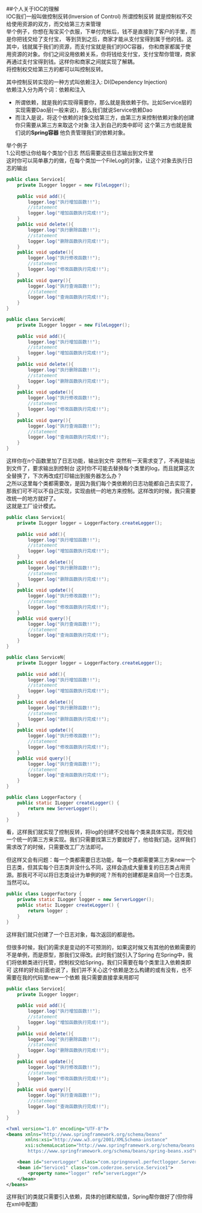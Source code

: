 ##个人关于IOC的理解  
IOC我们一般叫做控制反转(Inversion of Control)
所谓控制反转 就是控制权不交给使用资源的双方，而交给第三方来管理  
举个例子，你想在淘宝买个衣服，下单付完帐后，钱不是直接到了客户的手里，而是你把钱交给了支付宝，
等到货到之后，商家才能从支付宝得到属于他的钱。这其中，钱就属于我们的资源，而支付宝就是我们的IOC容器，
你和商家都属于使用资源的对象。你们之间没用依赖关系，你将钱给支付宝，支付宝帮你管理，商家再通过支付宝得到钱。这样你和商家之间就实现了解耦。  
将控制权交给第三方的都可以叫控制反转。  

其中控制反转实现的一种方式叫依赖注入: DI(Dependency Injection)  
依赖注入分为两个词：依赖和注入  
* 所谓依赖，就是我的实现得需要你，那么就是我依赖于你。比如Service层的实现需要Dao层(一般来说)，那么我们就说Service依赖Dao  
* 而注入是说，将这个依赖的对象交给第三方，由第三方来控制依赖对象的创建 你只需要从第三方来取这个对象 注入到自己的类中即可
这个第三方也就是我们说的**Spring容器** 他负责管理我们的依赖对象。

举个例子  
1.公司想让你给每个类加个日志 然后需要这些日志输出到文件里  
这时你可以简单暴力的做，在每个类加一个FileLog的对象，让这个对象去执行日志的输出
```java
public class Service1{
    private ILogger logger = new FileLogger();
    
    public void add(){
        logger.log("执行增加函数!!");
        //statement
        logger.log("增加函数执行完成!!");
    }
    public void delete(){
        logger.log("执行删除函数!!");
        //statement
        logger.log("删除函数执行完成!!");
    }
    public void update(){
        logger.log("执行修改函数!!");
        //statement
        logger.log("修改函数执行完成!!");
    }
    public void query(){
        logger.log("执行查询函数!!");
        //statement
        logger.log("查询函数执行完成!!");
    }
}
```
```java
public class ServiceN{
    private ILogger logger = new FileLogger();
    
    public void add(){
        logger.log("执行增加函数!!");
        //statement
        logger.log("增加函数执行完成!!");
    }
    public void delete(){
        logger.log("执行删除函数!!");
        //statement
        logger.log("删除函数执行完成!!");
    }
    public void update(){
        logger.log("执行修改函数!!");
        //statement
        logger.log("修改函数执行完成!!");
    }
    public void query(){
        logger.log("执行查询函数!!");
        //statement
        logger.log("查询函数执行完成!!");
    }
}
```
这样你在n个函数里加了日志功能，输出到文件 突然有一天需求变了，不再是输出到文件了，要求输出到控制台
这时你不可能去替换每个类里的log，而且就算这次全替换了，下次再改成打印输出到服务器怎么办？  
之所以这里每个类都需要改，是因为我们每个类依赖的日志功能都自己去实现了，那我们可不可以不自己实现，实现由统一的地方来控制。这样改的时候，我只需要改统一的地方就好了。  
这就是工厂设计模式。
```java
public class Service1{
    private ILogger logger = LoggerFactory.createLogger();
    
    public void add(){
        logger.log("执行增加函数!!");
        //statement
        logger.log("增加函数执行完成!!");
    }
    public void delete(){
        logger.log("执行删除函数!!");
        //statement
        logger.log("删除函数执行完成!!");
    }
    public void update(){
        logger.log("执行修改函数!!");
        //statement
        logger.log("修改函数执行完成!!");
    }
    public void query(){
        logger.log("执行查询函数!!");
        //statement
        logger.log("查询函数执行完成!!");
    }
}
```
```java
public class ServiceN{
    private ILogger logger = LoggerFactory.createLogger();
    
    public void add(){
        logger.log("执行增加函数!!");
        //statement
        logger.log("增加函数执行完成!!");
    }
    public void delete(){
        logger.log("执行删除函数!!");
        //statement
        logger.log("删除函数执行完成!!");
    }
    public void update(){
        logger.log("执行修改函数!!");
        //statement
        logger.log("修改函数执行完成!!");
    }
    public void query(){
        logger.log("执行查询函数!!");
        //statement
        logger.log("查询函数执行完成!!");
    }
}
```
```java
public class LoggerFactory {
	public static ILogger createLogger() {
		return new ServerLogger();
	}
}
```
看，这样我们就实现了控制反转，将log的创建不交给每个类来具体实现，而交给一个统一的第三方来实现。我们只需要找第三方要就好了，他给我们造。这样我们需求改了的时候，只需要改工厂方法即可。

但这样又会有问题：每一个类都需要日志功能，每一个类都需要第三方来new一个日志类，但其实每个日志类并没什么不同，这样会造成大量重复的日志类占用资源。那我可不可以将日志类设计为单例的呢？所有的创建都是来自同一个日志类。当然可以。  
```java
public class LoggerFactory {
    private static ILogger logger = new ServerLogger();
	public static ILogger createLogger() {
		return logger ;
	}
}
```
这样我们就只创建了一个日志对象，每次返回的都是他。

但很多时候，我们的需求是变动的不可预测的，如果这时候又有其他的依赖需要的不是单例，而是原型，那我们又得改。此时我们就引入了Spring
在Spring中，我们将依赖类进行托管，控制权交给Spring，我们只需要在每个类里注入依赖类即可 这样的好处前面也说了，我们并不关心这个依赖是怎么构建的或有没有，也不需要在我的代码里new一个依赖
我只需要直接拿来用即可  
```java
public class Service1{
    private ILogger logger;
    
    public void add(){
        logger.log("执行增加函数!!");
        //statement
        logger.log("增加函数执行完成!!");
    }
    public void delete(){
        logger.log("执行删除函数!!");
        //statement
        logger.log("删除函数执行完成!!");
    }
    public void update(){
        logger.log("执行修改函数!!");
        //statement
        logger.log("修改函数执行完成!!");
    }
    public void query(){
        logger.log("执行查询函数!!");
        //statement
        logger.log("查询函数执行完成!!");
    }
}
```
```xml
<?xml version="1.0" encoding="UTF-8"?>
<beans xmlns="http://www.springframework.org/schema/beans"
       xmlns:xsi="http://www.w3.org/2001/XMLSchema-instance"
       xsi:schemaLocation="http://www.springframework.org/schema/beans
        https://www.springframework.org/schema/beans/spring-beans.xsd">

    <bean id="serverLogger" class="com.springnovel.perfectlogger.ServerLogger"/>
    <bean id="Service1" class="com.coderzoe.service.Service1">
        <property name="logger" ref="serverLogger"/>
    </bean>
</beans>
```
这样我们的类就只需要引入依赖，具体的创建和赋值，Spring帮你做好了(但你得在xml中配置)
